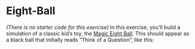 # Eight-Ball
*(There is no starter code for this exercise)*  In this exercise, you’ll build a simulation of a classic kid’s toy, the [Magic Eight Ball](https://en.wikipedia.org/wiki/Magic_8-Ball).  This should appear as a black ball that initially reads “Think of a Question”, like this:
